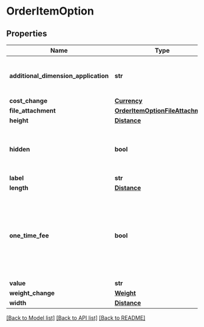 # OrderItemOption

## Properties
Name | Type | Description | Notes
------------ | ------------- | ------------- | -------------
**additional_dimension_application** | **str** | How the additional dimensions are applied to the item. | [optional] 
**cost_change** | [**Currency**](Currency.md) |  | [optional] 
**file_attachment** | [**OrderItemOptionFileAttachment**](OrderItemOptionFileAttachment.md) |  | [optional] 
**height** | [**Distance**](Distance.md) |  | [optional] 
**hidden** | **bool** | True if this option is hidden from display on the order | [optional] 
**label** | **str** | Label | [optional] 
**length** | [**Distance**](Distance.md) |  | [optional] 
**one_time_fee** | **bool** | True if the cost associated with this option is a one time fee or multiplied by the quantity of the item | [optional] 
**value** | **str** | Value | [optional] 
**weight_change** | [**Weight**](Weight.md) |  | [optional] 
**width** | [**Distance**](Distance.md) |  | [optional] 

[[Back to Model list]](../README.md#documentation-for-models) [[Back to API list]](../README.md#documentation-for-api-endpoints) [[Back to README]](../README.md)


